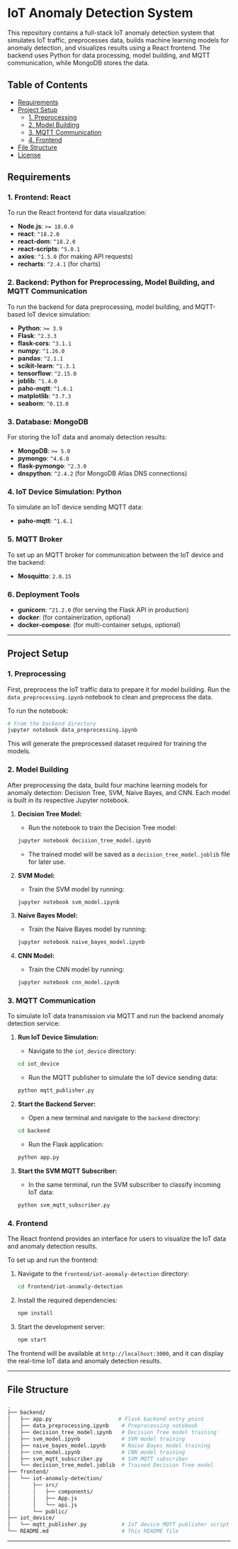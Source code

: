 # IoT Anomaly Detection System

This repository contains a full-stack IoT anomaly detection system that simulates IoT traffic, preprocesses data, builds machine learning models for anomaly detection, and visualizes results using a React frontend. The backend uses Python for data processing, model building, and MQTT communication, while MongoDB stores the data.

## Table of Contents
- [Requirements](#requirements)
- [Project Setup](#project-setup)
  - [1. Preprocessing](#1-preprocessing)
  - [2. Model Building](#2-model-building)
  - [3. MQTT Communication](#3-mqtt-communication)
  - [4. Frontend](#4-frontend)
- [File Structure](#file-structure)
- [License](#license)

## Requirements

### 1. Frontend: React
To run the React frontend for data visualization:
- **Node.js**: `>= 18.0.0`
- **react**: `^18.2.0`
- **react-dom**: `^18.2.0`
- **react-scripts**: `^5.0.1`
- **axios**: `^1.5.0` (for making API requests)
- **recharts**: `^2.4.1` (for charts)

### 2. Backend: Python for Preprocessing, Model Building, and MQTT Communication
To run the backend for data preprocessing, model building, and MQTT-based IoT device simulation:
- **Python**: `>= 3.9`
- **Flask**: `^2.3.3`
- **flask-cors**: `^3.1.1`
- **numpy**: `^1.26.0`
- **pandas**: `^2.1.1`
- **scikit-learn**: `^1.3.1`
- **tensorflow**: `^2.15.0`
- **joblib**: `^1.4.0`
- **paho-mqtt**: `^1.6.1`
- **matplotlib**: `^3.7.3`
- **seaborn**: `^0.13.0`

### 3. Database: MongoDB
For storing the IoT data and anomaly detection results:
- **MongoDB**: `>= 5.0`
- **pymongo**: `^4.6.0`
- **flask-pymongo**: `^2.3.0`
- **dnspython**: `^2.4.2` (for MongoDB Atlas DNS connections)

### 4. IoT Device Simulation: Python
To simulate an IoT device sending MQTT data:
- **paho-mqtt**: `^1.6.1`

### 5. MQTT Broker
To set up an MQTT broker for communication between the IoT device and the backend:
- **Mosquitto**: `2.0.15`

### 6. Deployment Tools
- **gunicorn**: `^21.2.0` (for serving the Flask API in production)
- **docker**: (for containerization, optional)
- **docker-compose**: (for multi-container setups, optional)

---

## Project Setup

### 1. Preprocessing

First, preprocess the IoT traffic data to prepare it for model building. Run the `data_preprocessing.ipynb` notebook to clean and preprocess the data.

To run the notebook:
```bash
# From the backend directory
jupyter notebook data_preprocessing.ipynb
```

This will generate the preprocessed dataset required for training the models.

### 2. Model Building

After preprocessing the data, build four machine learning models for anomaly detection: Decision Tree, SVM, Naive Bayes, and CNN. Each model is built in its respective Jupyter notebook.

1. **Decision Tree Model:**
    - Run the notebook to train the Decision Tree model:
    ```bash
    jupyter notebook decision_tree_model.ipynb
    ```
    - The trained model will be saved as a `decision_tree_model.joblib` file for later use.

2. **SVM Model:**
    - Train the SVM model by running:
    ```bash
    jupyter notebook svm_model.ipynb
    ```

3. **Naive Bayes Model:**
    - Train the Naive Bayes model by running:
    ```bash
    jupyter notebook naive_bayes_model.ipynb
    ```

4. **CNN Model:**
    - Train the CNN model by running:
    ```bash
    jupyter notebook cnn_model.ipynb
    ```

### 3. MQTT Communication

To simulate IoT data transmission via MQTT and run the backend anomaly detection service:

1. **Run IoT Device Simulation:**
    - Navigate to the `iot_device` directory:
    ```bash
    cd iot_device
    ```
    - Run the MQTT publisher to simulate the IoT device sending data:
    ```bash
    python mqtt_publisher.py
    ```

2. **Start the Backend Server:**
    - Open a new terminal and navigate to the `backend` directory:
    ```bash
    cd backend
    ```
    - Run the Flask application:
    ```bash
    python app.py
    ```

3. **Start the SVM MQTT Subscriber:**
    - In the same terminal, run the SVM subscriber to classify incoming IoT data:
    ```bash
    python svm_mqtt_subscriber.py
    ```

### 4. Frontend

The React frontend provides an interface for users to visualize the IoT data and anomaly detection results.

To set up and run the frontend:

1. Navigate to the `frontend/iot-anomaly-detection` directory:
    ```bash
    cd frontend/iot-anomaly-detection
    ```

2. Install the required dependencies:
    ```bash
    npm install
    ```

3. Start the development server:
    ```bash
    npm start
    ```

The frontend will be available at `http://localhost:3000`, and it can display the real-time IoT data and anomaly detection results.

---

## File Structure

```bash
.
├── backend/
│   ├── app.py                     # Flask backend entry point
│   ├── data_preprocessing.ipynb    # Preprocessing notebook
│   ├── decision_tree_model.ipynb   # Decision Tree model training
│   ├── svm_model.ipynb             # SVM model training
│   ├── naive_bayes_model.ipynb     # Naive Bayes model training
│   ├── cnn_model.ipynb             # CNN model training
│   ├── svm_mqtt_subscriber.py      # SVM MQTT subscriber
│   └── decision_tree_model.joblib  # Trained Decision Tree model
├── frontend/
│   └── iot-anomaly-detection/
│       ├── src/
│       │   ├── components/
│       │   ├── App.js
│       │   └── api.js
│       └── public/
├── iot_device/
│   └── mqtt_publisher.py           # IoT device MQTT publisher script
└── README.md                       # This README file
```

---
